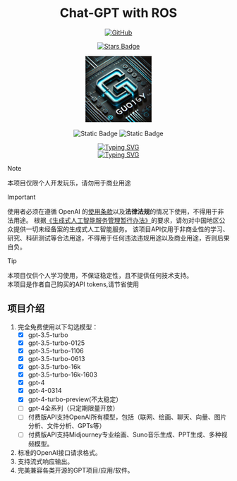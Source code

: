 <div align="center">

  # Chat-GPT with ROS  

  [![GitHub](https://img.shields.io/badge/dynamic/json?url=https%3A%2F%2Fapi.swo.moe%2Fstats%2Fgithub%2FGuo1ZY&query=count&color=a5a5a5&label=GitHub&labelColor=000000&logo=github&suffix=+follows&cacheSeconds=3600)](https://github.com/Guo1ZY)
<p align="center">
  <a href="https://github.com/Guo1ZY/ChatGPT_ROS"><img src="https://img.shields.io/github/stars/Guo1ZY/ChatGPT_ROS" alt="Stars Badge"/></a>
  
  <a href="https://github.com/Guo1ZY/ChatGPT_ROS"><img src="./picture/icons.png" width="150" height="150" alt="Guo1ZY logo"></a>
</p>
  
 ![Static Badge](https://img.shields.io/badge/Author-Guo1ZY-blue)
  ![Static Badge](https://img.shields.io/badge/licence-CC0--10--license-dark%20blue)

  
  [![Typing SVG](https://readme-typing-svg.herokuapp.com?font=Fira+Code&pause=1000&color=6338F7&center=%E5%81%87&vCenter=%E5%81%87&multiline=true&repeat=%E7%9C%9F&random=%E5%81%87&width=435&lines=ChatGPT+With+ROS)](https://git.io/typing-svg)  
  [![Typing SVG](https://readme-typing-svg.herokuapp.com?font=Fira+Code&pause=1000&color=54A941&center=%E5%81%87&vCenter=%E5%81%87&multiline=true&repeat=%E7%9C%9F&random=%E5%81%87&width=435&lines=C%2B%2B+and+python+are+supported)](https://git.io/typing-svg)


</div>

> [!NOTE]
> 本项目仅限个人开发玩乐，请勿用于商业用途

> [!IMPORTANT]
> 使用者必须在遵循 OpenAI 的[使用条款](https://openai.com/policies/terms-of-use)以及**法律法规**的情况下使用，不得用于非法用途。
> 根据[《生成式人工智能服务管理暂行办法》](http://www.cac.gov.cn/2023-07/13/c_1690898327029107.htm)的要求，请勿对中国地区公众提供一切未经备案的生成式人工智能服务。
> 该项目API仅用于非商业性的学习、研究、科研测试等合法用途，不得用于任何违法违规用途以及商业用途，否则后果自负。

> [!TIP]
> 本项目仅供个人学习使用，不保证稳定性，且不提供任何技术支持。  
>  本项目是作者自己购买的API tokens,请节省使用

## 项目介绍

1. 完全免费使用以下勾选模型：
   + [x] gpt-3.5-turbo
   + [x] gpt-3.5-turbo-0125
   + [x] gpt-3.5-turbo-1106
   + [x] gpt-3.5-turbo-0613
   + [x] gpt-3.5-turbo-16k
   + [x] gpt-3.5-turbo-16k-1603
   + [x] gpt-4
   + [x] gpt-4-0314
   + [x] gpt-4-turbo-preview(不太稳定）
   + [ ] gpt-4全系列（只定期限量开放）
   + [ ] 付费版API支持OpenAI所有模型，包括（联网、绘画、聊天、向量、图片分析、文件分析、GPTs等）
   + [ ] 付费版API支持Midjourney专业绘画、Suno音乐生成、PPT生成、多种视频模型。
2. 标准的OpenAI接口请求格式。
3. 支持流式响应输出。
4. 完美兼容各类开源的GPT项目/应用/软件。

